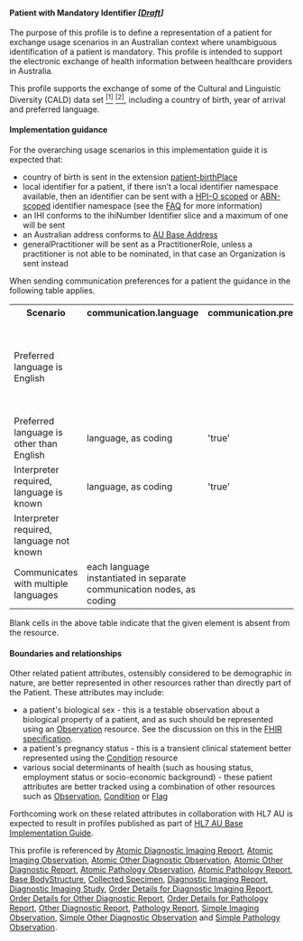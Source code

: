#### Patient with Mandatory Identifier *[[Draft](http://hl7.org/fhir/r4/valueset-publication-status.html)]*
The purpose of this profile is to define a representation of a patient for exchange usage scenarios in an Australian context where unambiguous identification of a patient is mandatory. This profile is intended to support the electronic exchange of health information between healthcare providers in Australia.

This profile supports the exchange of some of the Cultural and Linguistic Diversity (CALD) data set [<sup>[1]</sup>](https://www.abs.gov.au/AUSSTATS/abs@.nsf/Latestproducts/1289.0Main%20Features11999) [<sup>[2]</sup>](https://meteor.aihw.gov.au/content/index.phtml/itemId/491352), including a country of birth, year of arrival and preferred language.

#### Implementation guidance
For the overarching usage scenarios in this implementation guide it is expected that:
<ul>
  <li>country of birth is sent in the extension <a href="http://hl7.org/fhir/R4/extension-patient-birthplace.html">patient-birthPlace</a></li>
  <li>local identifier for a patient, if there isn’t a local identifier namespace available, then an identifier can be sent with a <a href="http://ns.electronichealth.net.au/id/hpio-scoped/service-provider-individual/1.0/index.html">HPI-O scoped</a> or <a href="http://ns.electronichealth.net.au/id/abn-scoped/service-provider-individual/1.0/index.html">ABN-scoped</a> identifier namespace (see the <a href="https://github.com/AuDigitalHealth/ci-fhir-r4/wiki/Frequently-Asked-Questions">FAQ</a> for more information)</li>
  <li>an IHI conforms to the ihiNumber Identifier slice and a maximum of one will be sent</li>
  <li>an Australian address conforms to <a href="http://build.fhir.org/ig/hl7au/au-fhir-base/StructureDefinition-au-address.html">AU Base Address</a></li>
  <li>generalPractitioner will be sent as a PractitionerRole, unless a practitioner is not able to be nominated, in that case an Organization is sent instead</li> 
</ul>

When sending communication preferences for a patient the guidance in the following table applies.
<table class="list" style="width:100%">
    <colgroup>
       <col span="1" style="width: 20%;"/>
       <col span="1" style="width: 18%;"/>
       <col span="1" style="width: 18%;"/>
       <col span="1" style="width: 20%;"/>
       <col span="1" style="width: 24%;"/>
    </colgroup>
	<tbody>
      <tr>
        <th>Scenario</th>
        <th>communication.language</th>
        <th>communication.preferred</th>
        <th>extension:interpreterRequired</th>
		<th>Notes</th>
      </tr>
      <tr>
        <td>Preferred language is English</td>
        <td></td>
        <td></td>
        <td></td>
        <td>No communication related elements will be sent in this scenario, as per the guidance in the <a href="http://hl7.org/fhir/patient-definitions.html#Patient.communication">Comments field</a> of the Patient.communication element.</td>
      </tr>
      <tr>
        <td>Preferred language is other than English</td>
        <td>language, as coding</td>
        <td>'true'</td>
        <td></td>
        <td></td>
      </tr>
      <tr>
        <td>Interpreter required, language is known</td>
        <td>language, as coding</td>
        <td>'true'</td>
        <td>'true'</td>
        <td></td>
      </tr>
      <tr>
        <td>Interpreter required, language not known</td>
        <td></td>
        <td></td>
        <td>'true'</td>
        <td></td>
      </tr>
      <tr>
        <td>Communicates with multiple languages</td>
        <td>each language instantiated in separate communication nodes, as coding</td>
        <td></td>
        <td></td>
        <td></td>
      </tr>
    </tbody>
</table>

Blank cells in the above table indicate that the given element is absent from the resource.

#### Boundaries and relationships
Other related patient attributes, ostensibly considered to be demographic in nature, are better represented in other resources rather than directly part of the Patient. These attributes may include:
* a patient's biological sex - this is a testable observation about a biological property of a patient, and as such should be represented using an [Observation](http://hl7.org/fhir/observation.html) resource. See the discussion on this in the [FHIR specification](http://hl7.org/fhir/patient.html#gender). 
* a patient's pregnancy status - this is a transient clinical statement better represented using the [Condition](http://hl7.org/fhir/condition.html) resource
* various social determinants of health (such as housing status, employment status or socio-economic background) - these patient attributes are better tracked using a combination of other resources such as [Observation](http://hl7.org/fhir/observation.html), [Condition](http://hl7.org/fhir/condition.html) or [Flag](http://hl7.org/fhir/flag.html)

Forthcoming work on these related attributes in collaboration with HL7 AU is expected to result in profiles published as part of [HL7 AU Base Implementation Guide](http://build.fhir.org/ig/hl7au/au-fhir-base/index.html).

This profile is referenced by
[Atomic Diagnostic Imaging Report](StructureDefinition-diagnosticreport-imag-atomic-1.html),
[Atomic Imaging Observation](StructureDefinition-observation-imag-atomic-1.html),
[Atomic Other Diagnostic Observation](StructureDefinition-observation-otherdiag-atomic-1.html),
[Atomic Other Diagnostic Report](StructureDefinition-diagnosticreport-otherdiag-atomic-1.html),
[Atomic Pathology Observation](StructureDefinition-observation-path-atomic-1.html),
[Atomic Pathology Report](StructureDefinition-diagnosticreport-path-atomic-1.html),
[Base BodyStructure](StructureDefinition-bodystructure-dh-base-1.html),
[Collected Specimen](StructureDefinition-specimen-collect-1.html),
[Diagnostic Imaging Report](StructureDefinition-composition-imagreport-1.html),
[Diagnostic Imaging Study](StructureDefinition-imagingstudy-diag-1.html),
[Order Details for Diagnostic Imaging Report](StructureDefinition-servicerequest-imag-report-1.html),
[Order Details for Other Diagnostic Report](StructureDefinition-servicerequest-otherdiag-report-1.html),
[Order Details for Pathology Report](StructureDefinition-servicerequest-path-report-1.html),
[Other Diagnostic Report](StructureDefinition-composition-otherdiagreport-1.html),
[Pathology Report](StructureDefinition-composition-pathreport-1.html),
[Simple Imaging Observation](StructureDefinition-observation-imag-simple-1.html),
[Simple Other Diagnostic Observation](StructureDefinition-observation-otherdiag-simple-1.html) and
[Simple Pathology Observation](StructureDefinition-observation-path-simple-1.html).
